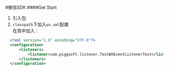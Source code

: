 #微信SDK
####Get Start
1. 引入包
2. ````classpath````下加入````wx.xml````配置  
    在其中加入：
```xml
  <?xml version="1.0" encoding="UTF-8"?>
  <configuration>
      <listeners>
          <listener>com.piggsoft.listener.TextWXEventListenerTest</listener>
      </listeners>
  </configuration>
```
